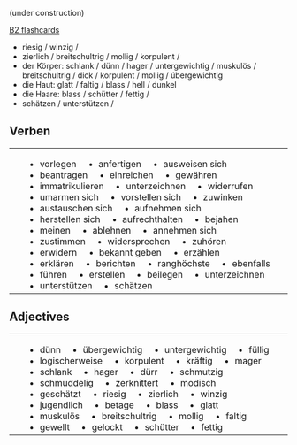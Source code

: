 (under construction)

[B2 flashcards](https://quizlet.com/kr/845071153/b2-flash-cards/?funnelUUID=aa3af2d3-988a-4b7a-8ebe-cbe990c9a420)


- riesig / winzig /
- zierlich / breitschultrig / mollig / korpulent /
- der Körper: schlank / dünn / hager / untergewichtig / muskulös / breitschultrig / dick / korpulent / mollig / úbergewichtig
- die Haut: glatt / faltig / blass / hell / dunkel
- die Haare: blass / schütter / fettig / 
- schätzen / unterstützen /

## Verben

<table><td><ul>
<li style="float: left; margin: 0 20px;">vorlegen</li>
<li style="float: left; margin: 0 20px;">anfertigen</li>
<li style="float: left; margin: 0 20px;">ausweisen sich</li>
<li style="float: left; margin: 0 20px;">beantragen</li>
<li style="float: left; margin: 0 20px;">einreichen</li>
<li style="float: left; margin: 0 20px;">gewähren</li>
<li style="float: left; margin: 0 20px;">immatrikulieren</li>
<li style="float: left; margin: 0 20px;">unterzeichnen</li>
<li style="float: left; margin: 0 20px;">widerrufen</li>
<li style="float: left; margin: 0 20px;">umarmen sich</li>
<li style="float: left; margin: 0 20px;">vorstellen sich</li>
<li style="float: left; margin: 0 20px;">zuwinken</li>
<li style="float: left; margin: 0 20px;">austauschen sich</li>
<li style="float: left; margin: 0 20px;">aufnehmen sich</li>
<li style="float: left; margin: 0 20px;">herstellen sich</li>
<li style="float: left; margin: 0 20px;">aufrechthalten</li>
<li style="float: left; margin: 0 20px;">bejahen</li>
<li style="float: left; margin: 0 20px;">meinen</li>
<li style="float: left; margin: 0 20px;">ablehnen</li>
<li style="float: left; margin: 0 20px;">annehmen sich</li>
<li style="float: left; margin: 0 20px;">zustimmen</li>
<li style="float: left; margin: 0 20px;">widersprechen</li>
<li style="float: left; margin: 0 20px;">zuhören</li>
<li style="float: left; margin: 0 20px;">erwidern</li>
<li style="float: left; margin: 0 20px;">bekannt geben</li>
<li style="float: left; margin: 0 20px;">erzählen</li>
<li style="float: left; margin: 0 20px;">erklären</li>
<li style="float: left; margin: 0 20px;">berichten</li>
<li style="float: left; margin: 0 20px;">ranghöchste</li>
<li style="float: left; margin: 0 20px;">ebenfalls</li>
<li style="float: left; margin: 0 20px;">führen</li>
<li style="float: left; margin: 0 20px;">erstellen</li>
<li style="float: left; margin: 0 20px;">beilegen</li>
<li style="float: left; margin: 0 20px;">unterzeichnen</li>
<li style="float: left; margin: 0 20px;">unterstützen</li>
<li style="float: left; margin: 0 20px;">schätzen</li>
</ul></td></table>

## Adjectives

<table><td><ul>
<li style="float: left; margin: 0 20px;">dünn</li>
<li style="float: left; margin: 0 20px;">übergewichtig</li>
<li style="float: left; margin: 0 20px;">untergewichtig</li>
<li style="float: left; margin: 0 20px;">füllig</li>
<li style="float: left; margin: 0 20px;">logischerweise</li>
<li style="float: left; margin: 0 20px;">korpulent</li>
<li style="float: left; margin: 0 20px;">kräftig</li>
<li style="float: left; margin: 0 20px;">mager</li>
<li style="float: left; margin: 0 20px;">schlank</li>
<li style="float: left; margin: 0 20px;">hager</li>
<li style="float: left; margin: 0 20px;">dürr</li>
<li style="float: left; margin: 0 20px;">schmutzig</li>
<li style="float: left; margin: 0 20px;">schmuddelig</li>
<li style="float: left; margin: 0 20px;">zerknittert</li>
<li style="float: left; margin: 0 20px;">modisch</li>
<li style="float: left; margin: 0 20px;">geschätzt</li>
<li style="float: left; margin: 0 20px;">riesig</li>
<li style="float: left; margin: 0 20px;">zierlich</li>
<li style="float: left; margin: 0 20px;">winzig</li>
<li style="float: left; margin: 0 20px;">jugendlich</li>
<li style="float: left; margin: 0 20px;">betage</li>
<li style="float: left; margin: 0 20px;">blass</li>
<li style="float: left; margin: 0 20px;">glatt</li>
<li style="float: left; margin: 0 20px;">muskulös</li>
<li style="float: left; margin: 0 20px;">breitschultrig</li>
<li style="float: left; margin: 0 20px;">mollig</li>
<li style="float: left; margin: 0 20px;">faltig</li>
<li style="float: left; margin: 0 20px;">gewellt</li>
<li style="float: left; margin: 0 20px;">gelockt</li>
<li style="float: left; margin: 0 20px;">schütter</li>
<li style="float: left; margin: 0 20px;">fettig</li>
</ul></td></table>
